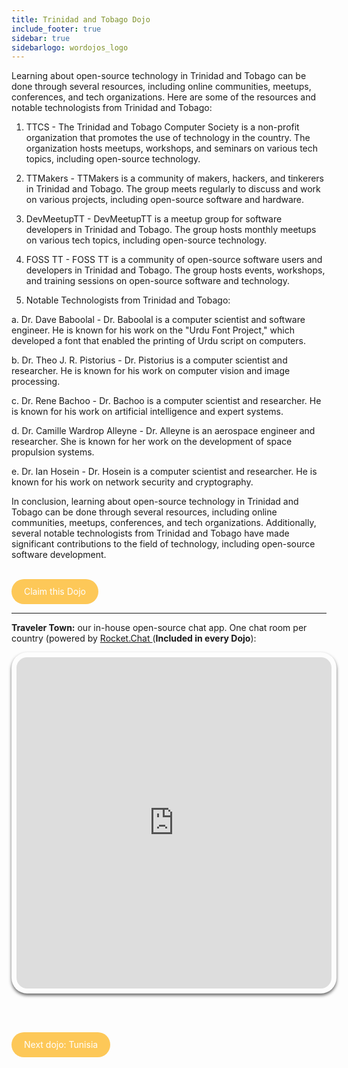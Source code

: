 ```yaml
---
title: Trinidad and Tobago Dojo
include_footer: true
sidebar: true
sidebarlogo: wordojos_logo
---
```


Learning about open-source technology in Trinidad and Tobago can be done through several resources, including online communities, meetups, conferences, and tech organizations. Here are some of the resources and notable technologists from Trinidad and Tobago:

1.  TTCS - The Trinidad and Tobago Computer Society is a non-profit organization that promotes the use of technology in the country. The organization hosts meetups, workshops, and seminars on various tech topics, including open-source technology.
    
2.  TTMakers - TTMakers is a community of makers, hackers, and tinkerers in Trinidad and Tobago. The group meets regularly to discuss and work on various projects, including open-source software and hardware.
    
3.  DevMeetupTT - DevMeetupTT is a meetup group for software developers in Trinidad and Tobago. The group hosts monthly meetups on various tech topics, including open-source technology.
    
4.  FOSS TT - FOSS TT is a community of open-source software users and developers in Trinidad and Tobago. The group hosts events, workshops, and training sessions on open-source software and technology.
    
5.  Notable Technologists from Trinidad and Tobago:
    

a. Dr. Dave Baboolal - Dr. Baboolal is a computer scientist and software engineer. He is known for his work on the "Urdu Font Project," which developed a font that enabled the printing of Urdu script on computers.

b. Dr. Theo J. R. Pistorius - Dr. Pistorius is a computer scientist and researcher. He is known for his work on computer vision and image processing.

c. Dr. Rene Bachoo - Dr. Bachoo is a computer scientist and researcher. He is known for his work on artificial intelligence and expert systems.

d. Dr. Camille Wardrop Alleyne - Dr. Alleyne is an aerospace engineer and researcher. She is known for her work on the development of space propulsion systems.

e. Dr. Ian Hosein - Dr. Hosein is a computer scientist and researcher. He is known for his work on network security and cryptography.

In conclusion, learning about open-source technology in Trinidad and Tobago can be done through several resources, including online communities, meetups, conferences, and tech organizations. Additionally, several notable technologists from Trinidad and Tobago have made significant contributions to the field of technology, including open-source software development.

<br>
<html>
  <head>
    <style>
      .button {
        display: inline-block;
        padding: 20px 20px;
        text-align: center;
        text-decoration: none;
        color: #ffffff;
        background-color: #FDC858;
        border-radius: 33px;
        outline: none;
        line-height:  0%;
      }
    </style>
  </head>
  <body>
    <a class="button" href="https://blog.workdojos.com/Trinidad-and-Tobago" target="_blank">Claim this Dojo</a>
  </body>
</html>
<br>

---


**Traveler Town:**   our in-house open-source chat app.  One chat room per country (powered by <a href="https://rocket.chat" >Rocket.Chat </a>  (**Included in every Dojo**):  

<iframe src="https://chat.traveler.town/channel/Trinidad_and_Tobago" style="width: 100%;height: 530px;padding: 8px; box-shadow: 0 3px 5px rgba(0,0,0,.6);border-radius: 25px;overflow: hidden;border: none;" align="middle"></iframe>


<br><br>

<html>
  <head>
    <style>
      .button {
        display: inline-block;
        padding: 20px 20px;
        text-align: center;
        text-decoration: none;
        color: #ffffff;
        background-color: #FDC858;
        border-radius: 33px;
        outline: none;
        line-height:  %;
      }
    </style>
  </head>
  <body>
    <a class="button" href="https://workdojos.com/Tunisia">Next dojo:  Tunisia</a>
  </body>
</html>